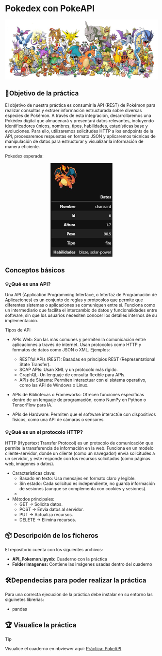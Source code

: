 # Pokedex con PokeAPI

<p align="center">
    <img src="Imagenes_readme/Pokemones.jpg" />
</p>

## 📌Objetivo de la práctica
El objetivo de nuestra práctica es consumir la API (REST) de Pokémon para realizar consultas y extraer información estructurada sobre diversas especies de Pokémon. A través de esta integración, desarrollaremos una Pokédex digital que almacenará y presentará datos relevantes, incluyendo identificadores únicos, nombres, tipos, habilidades, estadísticas base y evoluciones. Para ello, utilizaremos solicitudes HTTP a los endpoints de la API, procesaremos respuestas en formato JSON y aplicaremos técnicas de manipulación de datos para estructurar y visualizar la información de manera eficiente.

Pokedex esperada:
<p align="center">
    <img src="Imagenes_readme/Pokedex.jpg" />
</p>

## Conceptos básicos
### 💡¿Qué es una API?
Una API (Application Programming Interface, o Interfaz de Programación de Aplicaciones) es un conjunto de reglas y protocolos que permite que diferentes sistemas o aplicaciones se comuniquen entre sí. Funciona como un intermediario que facilita el intercambio de datos y funcionalidades entre software, sin que los usuarios necesiten conocer los detalles internos de su implementación.

Tipos de API
- APIs Web: Son las más comunes y permiten la comunicación entre aplicaciones a través de internet. Usan protocolos como HTTP y formatos de datos como JSON o XML. Ejemplos:

    * RESTful APIs (REST): Basadas en principios REST (Representational State Transfer).
    * SOAP APIs: Usan XML y un protocolo más rígido.
    * GraphQL: Un lenguaje de consulta flexible para APIs.
    * APIs de Sistema: Permiten interactuar con el sistema operativo, como las API de Windows o Linux.
- APIs de Bibliotecas o Frameworks: Ofrecen funciones específicas dentro de un lenguaje de programación, como NumPy en Python o TensorFlow para IA.
- APIs de Hardware: Permiten que el software interactúe con dispositivos físicos, como una API de cámaras o sensores.

### 💡¿Qué es un el protocolo HTTP?
HTTP (Hypertext Transfer Protocol) es un protocolo de comunicación que permite la transferencia de información en la web. Funciona en un modelo cliente-servidor, donde un cliente (como un navegador) envía solicitudes a un servidor, y este responde con los recursos solicitados (como páginas web, imágenes o datos).

- Características clave:
  * Basado en texto: Usa mensajes en formato claro y legible.
  * Sin estado: Cada solicitud es independiente, no guarda información de sesiones (aunque se complementa con cookies y sesiones).
  * 
- Métodos principales:
  * GET → Solicita datos.
  * POST → Envía datos al servidor.
  * PUT → Actualiza recursos.
  * DELETE → Elimina recursos.

## 📦 Descripción de los ficheros
El repositorio cuenta con los siguientes archivos:
- **API_Pokemon.ipynb:** Cuaderno con la práctica
- **Folder imagenes:** Contiene las imágenes usadas dentro del cuaderno

## 🛠️Dependecias para poder realizar la práctica
Para una correcta ejecución de la práctica debe instalar en su entorno las siguinetes librerías:
- pandas

## 🏆 Visualice la práctica
> [!TIP]
> Visualice el cuaderno en nbviewer aquí: [Práctica: PokeAPI](https://nbviewer.org/github/jgcarrillo0/PokeAPI_Practica/blob/main/Cuaderno/API_Pokemon.ipynb)
